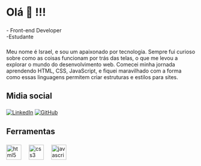 <h1 align="left">Olá 👋 !!!</h1>

###

<p align="left">- Front-end Developer<br>-Estudante</p>

### 

<p>Meu nome é Israel, e sou um apaixonado por tecnologia. Sempre fui curioso sobre como as coisas funcionam por trás das telas, o que me levou a explorar o mundo do desenvolvimento web. Comecei minha jornada aprendendo HTML, CSS, JavaScript, e fiquei maravilhado com a forma como essas linguagens permitem criar estruturas e estilos para sites. </p>

###

<h2 align="left">Midia social</h2>

###

[![LinkedIn](https://img.shields.io/badge/LinkedIn-0077B5?style=for-the-badge&logo=linkedin&logoColor=white)](https://www.linkedin.com/in/israel-araujo-6917152a4/)
[![GitHub](https://img.shields.io/badge/GitHub-100000?style=for-the-badge&logo=github&logoColor=white)](https://github.com/israel-has-reis)

###

<h2 align="left">Ferramentas</h2>

###

<div align="left">
  <img src="https://skillicons.dev/icons?i=html" height="40" alt="html5 logo"  />
  <img width="12" />
  <img src="https://skillicons.dev/icons?i=css" height="40" alt="css3 logo"  />
  <img width="12" />
  <img src="https://skillicons.dev/icons?i=js" height="40" alt="javascript logo"  />
  <img width="12" />
</div>
